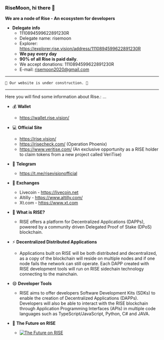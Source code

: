 ### RiseMoon, hi there 👋
**We are a node of Rise - An ecosystem for developers**

- **Delegate info**
  - 1110894599622891230R
  - Delegate name: risemoon
  - Explorer: https://explorer.rise.vision/address/1110894599622891230R
  - **We pay every day**
  - **90% of all Rise is paid daily**.
  - We accept donations: 1110894599622891230R
  - E-mail: risemoon2020@gmail.com
  
---

```
🚧 Our website is under construction. 🚧 
```
---
Here you will find some information about Rise.:
 ...
- 💰 **Wallet**
  - https://wallet.rise.vision/
  
- 💻 **Official Site**
  - https://rise.vision/
  - https://risecheck.com/ (Operation Phoenix)
  - https://www.veritise.com/ (An exclusive opportunity as a RISE holder to claim tokens from a new project called VeriTise)
  
- :mega: **Telegram**
  - https://t.me/risevisionofficial
  
- :currency_exchange: **Exchanges**
  - Livecoin - https://livecoin.net 
  - Altilly - https://www.altilly.com/
  - Xt.com - https://www.xt.com 

- 💬 **What is RISE?**
  - RISE offers a platform for Decentralized Applications (DAPPs), powered by a community driven Delegated Proof of Stake (DPoS) blockchain.

- ⚡ **Decentralized Distributed Applications**
  - Applications built on RISE will be both distributed and decentralized, as a copy of the blockchain will reside on multiple nodes and if one node fails the network can still operate. Each DAPP created with RISE development tools will run on RISE sidechain technology connecting to the mainchain.

- 😄 **Developer Tools**
  - RISE aims to offer developers Software Development Kits (SDKs) to enable the creation of Decentralized Applications (DAPPs). Developers will also be able to interact with the RISE blockchain through Application Programming Interfaces (APIs) in multiple code languages such as TypeScript/JavaScript, Python, C# and JAVA.

- 🌠 **The Future on RISE**
   - [![The Future on RISE](http://img.youtube.com/vi/wZ2vIGl_gCM/0.jpg)](http://www.youtube.com/watch?v=wZ2vIGl_gCM)
